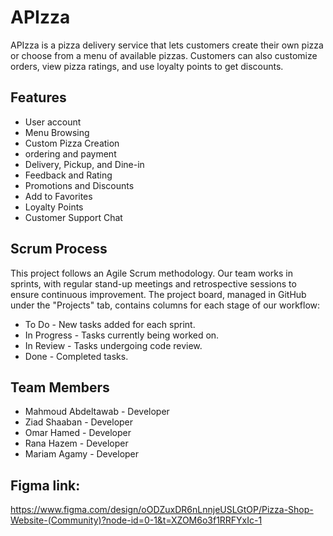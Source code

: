 # APIzza

APIzza is a pizza delivery service that lets customers create their own pizza or choose from a menu of available pizzas. Customers can also customize orders, view pizza ratings, and use loyalty points to get discounts.

## Features
- User account
- Menu Browsing
- Custom Pizza Creation
- ordering and payment
- Delivery, Pickup, and Dine-in 
- Feedback and Rating
- Promotions and Discounts
- Add to Favorites
- Loyalty Points
- Customer Support Chat

## Scrum Process
This project follows an Agile Scrum methodology. Our team works in sprints, with regular stand-up meetings and retrospective sessions to ensure continuous improvement. The project board, managed in GitHub under the "Projects" tab, contains columns for each stage of our workflow:

- To Do - New tasks added for each sprint.
- In Progress - Tasks currently being worked on.
- In Review - Tasks undergoing code review.
- Done - Completed tasks.

## Team Members
- Mahmoud Abdeltawab - Developer
- Ziad Shaaban - Developer 
- Omar Hamed - Developer 
- Rana Hazem - Developer
- Mariam Agamy - Developer

## Figma link:
  https://www.figma.com/design/oODZuxDR6nLnnjeUSLGtOP/Pizza-Shop-Website-(Community)?node-id=0-1&t=XZOM6o3f1RRFYxIc-1
